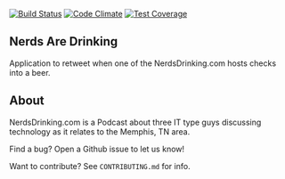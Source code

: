 [![Build Status](https://travis-ci.org/svpernova09/NerdsAreDrinking.svg?branch=master)](https://travis-ci.org/HackMemphis/HACKmemphis.com)
[![Code Climate](https://codeclimate.com/github/svpernova09/NerdsAreDrinking/badges/gpa.svg)](https://codeclimate.com/github/svpernova09/NerdsAreDrinking)
[![Test Coverage](https://codeclimate.com/github/svpernova09/NerdsAreDrinking/badges/coverage.svg)](https://codeclimate.com/github/svpernova09/NerdsAreDrinking)

## Nerds Are Drinking

Application to retweet when one of the NerdsDrinking.com hosts checks into a beer.

## About

NerdsDrinking.com is a Podcast about three IT type guys discussing technology as it relates to the Memphis, TN area. 

Find a bug? Open a Github issue to let us know!

Want to contribute? See ```CONTRIBUTING.md``` for info.
